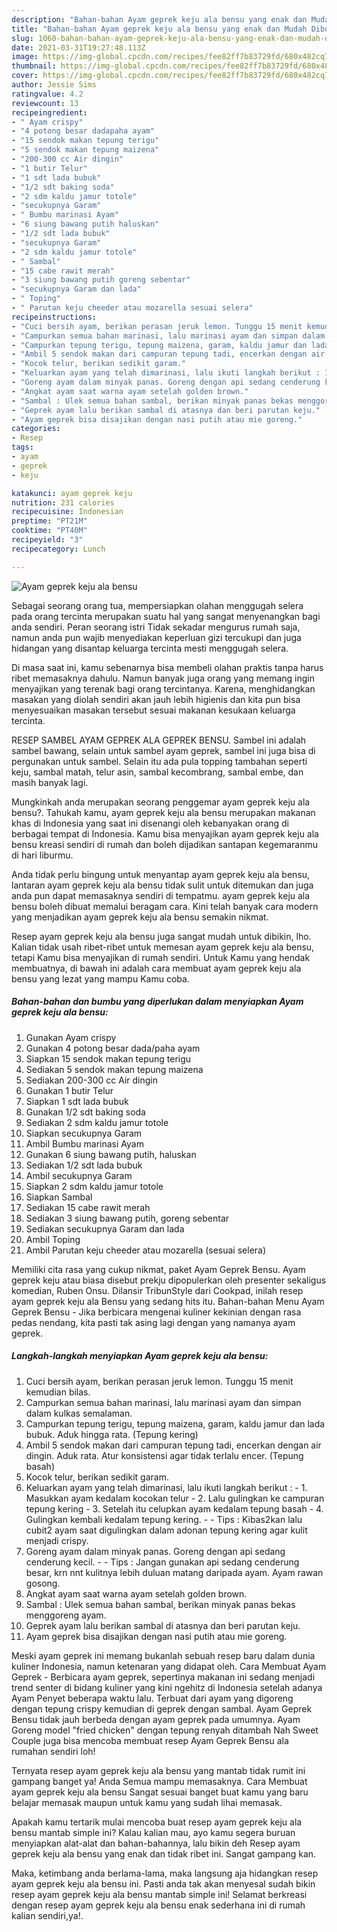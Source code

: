 ```yaml
---
description: "Bahan-bahan Ayam geprek keju ala bensu yang enak dan Mudah Dibuat"
title: "Bahan-bahan Ayam geprek keju ala bensu yang enak dan Mudah Dibuat"
slug: 1060-bahan-bahan-ayam-geprek-keju-ala-bensu-yang-enak-dan-mudah-dibuat
date: 2021-03-31T19:27:48.113Z
image: https://img-global.cpcdn.com/recipes/fee82ff7b83729fd/680x482cq70/ayam-geprek-keju-ala-bensu-foto-resep-utama.jpg
thumbnail: https://img-global.cpcdn.com/recipes/fee82ff7b83729fd/680x482cq70/ayam-geprek-keju-ala-bensu-foto-resep-utama.jpg
cover: https://img-global.cpcdn.com/recipes/fee82ff7b83729fd/680x482cq70/ayam-geprek-keju-ala-bensu-foto-resep-utama.jpg
author: Jessie Sims
ratingvalue: 4.2
reviewcount: 13
recipeingredient:
- " Ayam crispy"
- "4 potong besar dadapaha ayam"
- "15 sendok makan tepung terigu"
- "5 sendok makan tepung maizena"
- "200-300 cc Air dingin"
- "1 butir Telur"
- "1 sdt lada bubuk"
- "1/2 sdt baking soda"
- "2 sdm kaldu jamur totole"
- "secukupnya Garam"
- " Bumbu marinasi Ayam"
- "6 siung bawang putih haluskan"
- "1/2 sdt lada bubuk"
- "secukupnya Garam"
- "2 sdm kaldu jamur totole"
- " Sambal"
- "15 cabe rawit merah"
- "3 siung bawang putih goreng sebentar"
- "secukupnya Garam dan lada"
- " Toping"
- " Parutan keju cheeder atau mozarella sesuai selera"
recipeinstructions:
- "Cuci bersih ayam, berikan perasan jeruk lemon. Tunggu 15 menit kemudian bilas."
- "Campurkan semua bahan marinasi, lalu marinasi ayam dan simpan dalam kulkas semalaman."
- "Campurkan tepung terigu, tepung maizena, garam, kaldu jamur dan lada bubuk. Aduk hingga rata. (Tepung kering)"
- "Ambil 5 sendok makan dari campuran tepung tadi, encerkan dengan air dingin. Aduk rata. Atur konsistensi agar tidak terlalu encer. (Tepung basah)"
- "Kocok telur, berikan sedikit garam."
- "Keluarkan ayam yang telah dimarinasi, lalu ikuti langkah berikut : 1. Masukkan ayam kedalam kocokan telur 2. Lalu gulingkan ke campuran tepung kering 3. Setelah itu celupkan ayam kedalam tepung basah 4. Gulingkan kembali kedalam tepung kering.  Tips : Kibas2kan lalu cubit2 ayam saat digulingkan dalam adonan tepung kering agar kulit menjadi crispy."
- "Goreng ayam dalam minyak panas. Goreng dengan api sedang cenderung kecil.   Tips : Jangan gunakan api sedang cenderung besar, krn nnt kulitnya lebih duluan matang daripada ayam. Ayam rawan gosong."
- "Angkat ayam saat warna ayam setelah golden brown."
- "Sambal : Ulek semua bahan sambal, berikan minyak panas bekas menggoreng ayam."
- "Geprek ayam lalu berikan sambal di atasnya dan beri parutan keju."
- "Ayam geprek bisa disajikan dengan nasi putih atau mie goreng."
categories:
- Resep
tags:
- ayam
- geprek
- keju

katakunci: ayam geprek keju 
nutrition: 231 calories
recipecuisine: Indonesian
preptime: "PT21M"
cooktime: "PT40M"
recipeyield: "3"
recipecategory: Lunch

---
```



![Ayam geprek keju ala bensu](https://img-global.cpcdn.com/recipes/fee82ff7b83729fd/680x482cq70/ayam-geprek-keju-ala-bensu-foto-resep-utama.jpg)

Sebagai seorang orang tua, mempersiapkan olahan menggugah selera pada orang tercinta merupakan suatu hal yang sangat menyenangkan bagi anda sendiri. Peran seorang istri Tidak sekadar mengurus rumah saja, namun anda pun wajib menyediakan keperluan gizi tercukupi dan juga hidangan yang disantap keluarga tercinta mesti menggugah selera.

Di masa  saat ini, kamu sebenarnya bisa membeli olahan praktis tanpa harus ribet memasaknya dahulu. Namun banyak juga orang yang memang ingin menyajikan yang terenak bagi orang tercintanya. Karena, menghidangkan masakan yang diolah sendiri akan jauh lebih higienis dan kita pun bisa menyesuaikan masakan tersebut sesuai makanan kesukaan keluarga tercinta. 

RESEP SAMBEL AYAM GEPREK ALA GEPREK BENSU. Sambel ini adalah sambel bawang, selain untuk sambel ayam geprek, sambel ini juga bisa di pergunakan untuk sambel. Selain itu ada pula topping tambahan seperti keju, sambal matah, telur asin, sambal kecombrang, sambal embe, dan masih banyak lagi.

Mungkinkah anda merupakan seorang penggemar ayam geprek keju ala bensu?. Tahukah kamu, ayam geprek keju ala bensu merupakan makanan khas di Indonesia yang saat ini disenangi oleh kebanyakan orang di berbagai tempat di Indonesia. Kamu bisa menyajikan ayam geprek keju ala bensu kreasi sendiri di rumah dan boleh dijadikan santapan kegemaranmu di hari liburmu.

Anda tidak perlu bingung untuk menyantap ayam geprek keju ala bensu, lantaran ayam geprek keju ala bensu tidak sulit untuk ditemukan dan juga anda pun dapat memasaknya sendiri di tempatmu. ayam geprek keju ala bensu boleh dibuat memalui beragam cara. Kini telah banyak cara modern yang menjadikan ayam geprek keju ala bensu semakin nikmat.

Resep ayam geprek keju ala bensu juga sangat mudah untuk dibikin, lho. Kalian tidak usah ribet-ribet untuk memesan ayam geprek keju ala bensu, tetapi Kamu bisa menyajikan di rumah sendiri. Untuk Kamu yang hendak membuatnya, di bawah ini adalah cara membuat ayam geprek keju ala bensu yang lezat yang mampu Kamu coba.

<!--inarticleads1-->

##### Bahan-bahan dan bumbu yang diperlukan dalam menyiapkan Ayam geprek keju ala bensu:

1. Gunakan  Ayam crispy
1. Gunakan 4 potong besar dada/paha ayam
1. Siapkan 15 sendok makan tepung terigu
1. Sediakan 5 sendok makan tepung maizena
1. Sediakan 200-300 cc Air dingin
1. Gunakan 1 butir Telur
1. Siapkan 1 sdt lada bubuk
1. Gunakan 1/2 sdt baking soda
1. Sediakan 2 sdm kaldu jamur totole
1. Siapkan secukupnya Garam
1. Ambil  Bumbu marinasi Ayam
1. Gunakan 6 siung bawang putih, haluskan
1. Sediakan 1/2 sdt lada bubuk
1. Ambil secukupnya Garam
1. Siapkan 2 sdm kaldu jamur totole
1. Siapkan  Sambal
1. Sediakan 15 cabe rawit merah
1. Sediakan 3 siung bawang putih, goreng sebentar
1. Sediakan secukupnya Garam dan lada
1. Ambil  Toping
1. Ambil  Parutan keju cheeder atau mozarella (sesuai selera)


Memiliki cita rasa yang cukup nikmat, paket Ayam Geprek Bensu. Ayam geprek keju atau biasa disebut prekju dipopulerkan oleh presenter sekaligus komedian, Ruben Onsu. Dilansir TribunStyle dari Cookpad, inilah resep ayam geprek keju ala Bensu yang sedang hits itu. Bahan-bahan Menu Ayam Geprek Bensu - Jika berbicara mengenai kuliner kekinian dengan rasa pedas nendang, kita pasti tak asing lagi dengan yang namanya ayam geprek. 

<!--inarticleads2-->

##### Langkah-langkah menyiapkan Ayam geprek keju ala bensu:

1. Cuci bersih ayam, berikan perasan jeruk lemon. Tunggu 15 menit kemudian bilas.
1. Campurkan semua bahan marinasi, lalu marinasi ayam dan simpan dalam kulkas semalaman.
1. Campurkan tepung terigu, tepung maizena, garam, kaldu jamur dan lada bubuk. Aduk hingga rata. (Tepung kering)
1. Ambil 5 sendok makan dari campuran tepung tadi, encerkan dengan air dingin. Aduk rata. Atur konsistensi agar tidak terlalu encer. (Tepung basah)
1. Kocok telur, berikan sedikit garam.
1. Keluarkan ayam yang telah dimarinasi, lalu ikuti langkah berikut : - 1. Masukkan ayam kedalam kocokan telur - 2. Lalu gulingkan ke campuran tepung kering - 3. Setelah itu celupkan ayam kedalam tepung basah - 4. Gulingkan kembali kedalam tepung kering. -  - Tips : Kibas2kan lalu cubit2 ayam saat digulingkan dalam adonan tepung kering agar kulit menjadi crispy.
1. Goreng ayam dalam minyak panas. Goreng dengan api sedang cenderung kecil.  -  - Tips : Jangan gunakan api sedang cenderung besar, krn nnt kulitnya lebih duluan matang daripada ayam. Ayam rawan gosong.
1. Angkat ayam saat warna ayam setelah golden brown.
1. Sambal : Ulek semua bahan sambal, berikan minyak panas bekas menggoreng ayam.
1. Geprek ayam lalu berikan sambal di atasnya dan beri parutan keju.
1. Ayam geprek bisa disajikan dengan nasi putih atau mie goreng.


Meski ayam geprek ini memang bukanlah sebuah resep baru dalam dunia kuliner Indonesia, namun ketenaran yang didapat oleh. Cara Membuat Ayam Geprek - Berbicara ayam geprek, sepertinya makanan ini sedang menjadi trend senter di bidang kuliner yang kini ngehitz di Indonesia setelah adanya Ayam Penyet beberapa waktu lalu. Terbuat dari ayam yang digoreng dengan tepung crispy kemudian di geprek dengan sambal. Ayam Geprek Bensu tidak jauh berbeda dengan ayam geprek pada umumnya. Ayam Goreng model &#34;fried chicken&#34; dengan tepung renyah ditambah Nah Sweet Couple juga bisa mencoba membuat resep Ayam Geprek Bensu ala rumahan sendiri loh! 

Ternyata resep ayam geprek keju ala bensu yang mantab tidak rumit ini gampang banget ya! Anda Semua mampu memasaknya. Cara Membuat ayam geprek keju ala bensu Sangat sesuai banget buat kamu yang baru belajar memasak maupun untuk kamu yang sudah lihai memasak.

Apakah kamu tertarik mulai mencoba buat resep ayam geprek keju ala bensu mantab simple ini? Kalau kalian mau, ayo kamu segera buruan menyiapkan alat-alat dan bahan-bahannya, lalu bikin deh Resep ayam geprek keju ala bensu yang enak dan tidak ribet ini. Sangat gampang kan. 

Maka, ketimbang anda berlama-lama, maka langsung aja hidangkan resep ayam geprek keju ala bensu ini. Pasti anda tak akan menyesal sudah bikin resep ayam geprek keju ala bensu mantab simple ini! Selamat berkreasi dengan resep ayam geprek keju ala bensu enak sederhana ini di rumah kalian sendiri,ya!.

